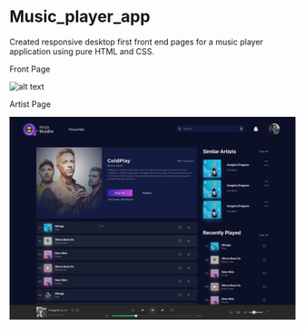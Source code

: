 # Music_player_app
Created responsive desktop first front end pages for a music player application using pure HTML and CSS.

Front Page

![alt text](images/TitlePage.png)

Artist Page

![alt text](images/ArtistPage.png)
